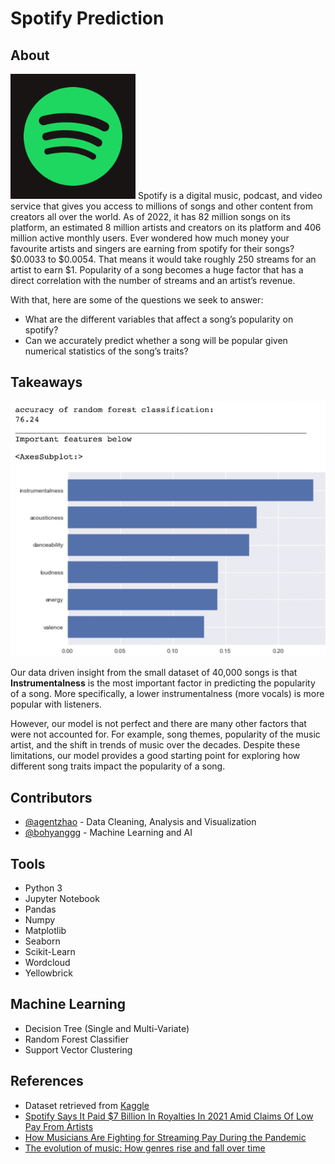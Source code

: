 # Spotify Prediction

## About

<img src="https://raw.githubusercontent.com/agentzhao/spotify/main/images/spotify.png" width="200" />
Spotify is a digital music, podcast, and video service that gives you access to millions of songs and other content from creators all over the world. As of 2022, it has 82 million songs on its platform, an estimated 8 million artists and creators on its platform and 406 million active monthly users. Ever wondered how much money your favourite artists and singers are earning from spotify for their songs? $0.0033 to $0.0054. That means it would take roughly 250 streams for an artist to earn $1.
Popularity of a song becomes a huge factor that has a direct correlation with the number of streams and an artist’s revenue.

With that, here are some of the questions we seek to answer:

- What are the different variables that affect a song’s popularity on spotify?
- Can we accurately predict whether a song will be popular given numerical statistics of the song’s traits?

## Takeaways

![Random Forest](./images/randomforest.png)

Our data driven insight from the small dataset of 40,000 songs is that **Instrumentalness** is the most important factor in predicting the popularity of a song. More specifically, a lower instrumentalness (more vocals) is more popular with listeners.

However, our model is not perfect and there are many other factors that were not accounted for. For example, song themes, popularity of the music artist, and the shift in trends of music over the decades. Despite these limitations, our model provides a good starting point for exploring how different song traits impact the popularity of a song.

## Contributors

- [@agentzhao](https://github.com/agentzhao/) - Data Cleaning, Analysis and Visualization
- [@bohyanggg](https://github.com/bohyanggg/) - Machine Learning and AI

## Tools

- Python 3
- Jupyter Notebook
- Pandas
- Numpy
- Matplotlib
- Seaborn
- Scikit-Learn
- Wordcloud
- Yellowbrick

## Machine Learning

- Decision Tree (Single and Multi-Variate)
- Random Forest Classifier
- Support Vector Clustering

## References

- Dataset retrieved from [Kaggle](https://www.kaggle.com/datasets/akiboy96/spotify-dataset)
- [Spotify Says It Paid $7 Billion In Royalties In 2021 Amid Claims Of Low Pay From Artists](https://www.forbes.com/sites/marisadellatto/2022/03/24/spotify-says-it-paid-7-billion-in-royalties-in-2021-amid-claims-of-low-pay-from-artists/?sh=2062a500a0db)
- [How Musicians Are Fighting for Streaming Pay During the Pandemic](https://pitchfork.com/features/article/how-musicians-are-fighting-for-streaming-pay-during-the-pandemic/)
- [The evolution of music: How genres rise and fall over time](https://www.latimes.com/visuals/graphics/la-sci-g-music-evolution-20150505-htmlstory.html/)

